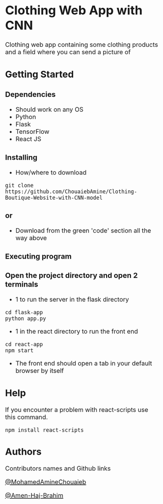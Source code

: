 <span style="font-size:20px;">

# Clothing Web App with CNN
 Clothing web app containing some clothing products and a field where you can send a picture of 
## Getting Started
### Dependencies
* Should work on any OS
* Python
* Flask
* TensorFlow
* React JS
### Installing
* How/where to download
```
git clone https://github.com/ChouaiebAmine/Clothing-Boutique-Website-with-CNN-model
```
### or
* Download from the green 'code' section all the way above

### Executing program
### Open the project directory and open 2 terminals 
* 1 to run the server in the flask directory
```
cd flask-app
python app.py
```
* 1 in the react directory to run the front end
```
cd react-app
npm start
```
- The front end should open a tab in your default browser by itself
## Help
If you encounter a problem with  react-scripts use this command.
```
npm install react-scripts
```
## Authors
Contributors names and Github links

[@MohamedAmineChouaieb](https://github.com/ChouaiebAmine)

[@Amen-Haj-Brahim](https://github.com/Amen-Haj-Brahim)
</span>
